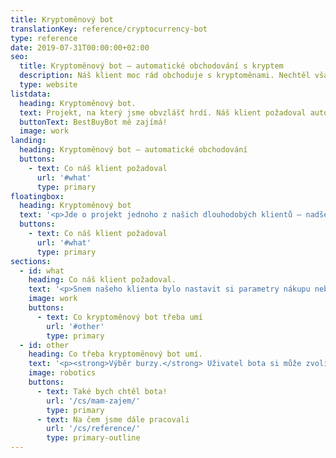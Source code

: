 ```yaml
---
title: Kryptoměnový bot
translationKey: reference/cryptocurrency-bot
type: reference
date: 2019-07-31T00:00:00+02:00
seo:
  title: Kryptoměnový bot – automatické obchodování s kryptem
  description: Náš klient moc rád obchoduje s kryptoměnami. Nechtěl však u počítače neustále sedět. Nyní si může nastavit kritéria a spouštěče transakcí a užívat si.
  type: website
listdata:
  heading: Kryptoměnový bot.
  text: Projekt, na který jsme obvzlášť hrdí. Náš klient požadoval automatické obchodování s kryptoměnami podle zadaných kritérií. To jsme mu také splnili – stvořili jsme BestBuyBota.
  buttonText: BestBuyBot mě zajímá!
  image: work
landing:
  heading: Kryptoměnový bot – automatické obchodování
  buttons:
    - text: Co náš klient požadoval
      url: '#what'
      type: primary
floatingbox:
  heading: Kryptoměnový bot
  text: '<p>Jde o projekt jednoho z našich dlouhodobých klientů – nadšence do kryptoměn, s nimiž pravidelně obchoduje. Protože ví, že čas je drahocenná věc, rozhodl se, že si nechá vyvinout <a href="/cs/umime/webove-aplikace/">webovou aplikaci na míru</a>, která pokryje všechny jeho potřeby v oblasti obchodování s kryptoměnami.</p>'
  buttons:
    - text: Co náš klient požadoval
      url: '#what'
      type: primary
sections:
  - id: what
    heading: Co náš klient požadoval.
    text: '<p>Snem našeho klienta bylo nastavit si parametry nákupu nebo prodeje kryptoměny na konkrétních burzách. V momentě, kdy budou splněna daná kritéria, se pak má úkon spustit.</p><p>Takto mělo být možné obchodovat s kryptoměnami, nabízet je a poptávat je, to vše automaticky dle nastavení uživatele.</p><p>Ve výsledku nemusel náš zákazník pravidelně kontrolovat několik burz a neustále sedět u počítače a ručně vytvářet nabídky a poptávky. Bot mu šetří spoustu času.</p>'
    image: work
    buttons:
      - text: Co kryptoměnový bot třeba umí
        url: '#other'
        type: primary
  - id: other
    heading: Co třeba kryptoměnový bot umí.
    text: '<p><strong>Výběr burzy.</strong> Uživatel bota si může zvolit, pro kterou burzu se má nastavení aplikovat a se kterou bude nyní pracovat.</p><p><strong>Sledování stavu.</strong> U každé instrukce, kterou uživatel botovi zadal, lze v reálném čase sledovat průběh zpracovávání instrukce.</p><p><strong>Plánování.</strong> Úkol je možné naplánovat do budoucna. Nebude spuštěn dříve, než nastane zadaný moment.</p><p><strong>Bot toho umí více. Protože jde však o projekt, který nemá být přístupný veřejnosti, nemůžeme vám vše vyzradit. To se týká právě hlavně funkcí spojených přímo s obchodováním.</strong></p>'
    image: robotics
    buttons: 
      - text: Také bych chtěl bota!
        url: '/cs/mam-zajem/'
        type: primary
      - text: Na čem jsme dále pracovali
        url: '/cs/reference/'
        type: primary-outline
---
```

